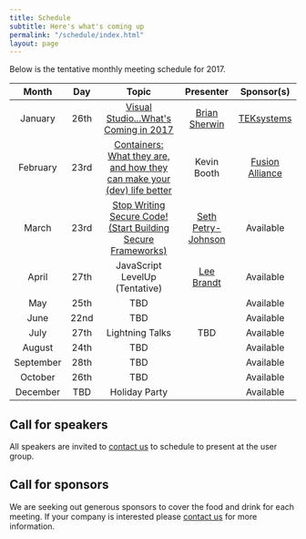 ```yaml
---
title: Schedule
subtitle: Here's what's coming up
permalink: "/schedule/index.html"
layout: page
---
```


Below is the tentative monthly meeting schedule for 2017.

|   Month   |  Day |      Topic      | Presenter | Sponsor(s) |
|:---------:|:----:|:---------------:|:---------:|:----------:|
|  January  | 26th | [Visual Studio...What's Coming in 2017](/2017/01/17/january-2017-visual-studio-whats-coming-in-2017/) | [Brian Sherwin](http://briansherwin.com/) | [TEKsystems](https://www.teksystems.com) |
|  February | 23rd | [Containers: What they are, and how they can make your (dev) life better](/2017/02/07/february-2017-containers-what-they-are-and-how-they-can-make-your-life-better/) | Kevin Booth | [Fusion Alliance](https://fusionalliance.com/) |
|   March   | 23rd | [Stop Writing Secure Code! (Start Building Secure Frameworks)](/2017/03/01/march-2017-stop-writing-secure-code/)       | [Seth Petry-Johnson](http://www.petry-johnson.com) | Available |
|   April   | 27th | JavaScript LevelUp (Tentative) | [Lee Brandt](http://leebrandt.me/) | Available |
|    May    | 25th |       TBD       |           | Available |
|    June   | 22nd |       TBD       |           | Available |
|    July   | 27th | Lightning Talks |    TBD    | Available |
|   August  | 24th |       TBD       |           | Available |
| September | 28th |       TBD       |           | Available |
|  October  | 26th |       TBD       |           | Available |
|  December |  TBD |  Holiday Party  |           | Available |

## Call for speakers

All speakers are invited to [contact us](/about/#contact) to schedule to present at the user group.

## Call for sponsors

We are seeking out generous sponsors to cover the food and drink for each meeting. If your company is interested please [contact us](/about/#contact) for more information.
